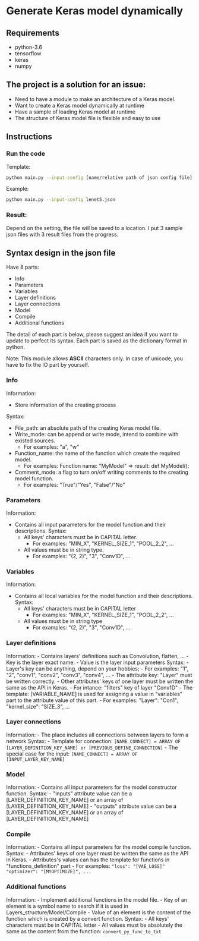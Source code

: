 # Generate Keras model dynamically

## Requirements
- python-3.6
- tensorflow
- keras
- numpy

## The project is a solution for an issue:
- Need to have a module to make an architecture of a Keras model.
- Want to create a Keras model dynamically at runtime
- Have a sample of loading Keras model at runtime
- The structure of Keras model file is flexible and easy to use

## Instructions

### Run the code
Template:
```bash
python main.py --input-config [name/relative path of json config file]
```
Example:
```bash
python main.py --input-config lenet5.json
```

### Result:
Depend on the setting, the file will be saved to a location.
I put 3 sample json files with 3 result files from the progress.

## Syntax design in the json file
Have 8 parts:
- Info
- Parameters
- Variables
- Layer definitions
- Layer connections
- Model
- Compile
- Additional functions

The detail of each part is below, please suggest an idea if you want to update to perfect its syntax.
Each part is saved as the dictionary format in python.

Note: This module allows **ASCII** characters only. In case of unicode, you have to fix the IO part by yourself.

### Info
Information:
- Store information of the creating process

Syntax:
- File_path: an absolute path of the creating Keras model file.
- Write_mode: can be append or write mode, intend to combine with existed sources. 
    - For examples: "a", "w"
- Function_name: the name of the function which create the required model.
    - For examples: Function name: "MyModel" => result: def MyModel():
- Comment_mode: a flag to turn on/off writing comments to the creating model function.
    - For examples: "True"/"Yes", "False"/"No"

### Parameters
Information:
- Contains all input parameters for the model function and their descriptions.
Syntax:
    - All keys' characters must be in CAPITAL letter.
        - For examples: "MIN_X", "KERNEL_SIZE_1", "POOL_2_2", ...
    - All values must be in string type.
        - For examples: "(2, 2)", "3", "Conv1D", ...

### Variables
Information:
- Contains all local variables for the model function and their descriptions.
Syntax:
    - All keys' characters must be in CAPITAL letter
        - For examples: "MIN_X", "KERNEL_SIZE_1", "POOL_2_2", ...
    - All values must be in string type
        - For examples: "(2, 2)", "3", "Conv1D", ...

### Layer definitions
Information:
    - Contains layers' definitions such as Convolution, flatten, ...
    - Key is the layer exact name.
    - Value is the layer input parameters
Syntax:
    - Layer's key can be anything, depend on your hobbies;
        - For examples: "1", "2", "conv1", "conv2", "conv3", "conv4", ...
    - The attribute key: "Layer" must be written correctly.
    - Other attributes' keys of one layer must be written the same as the API in Keras.
        - For intance: "filters" key of layer "Conv1D"
    - The template: [VARIABLE_NAME] is used for assigning a value in "variables" part to the attribute value of this part.
        - For examples: "Layer": "Con1", "kernel_size": "SIZE_3", ... 

### Layer connections
Information:
    - The place includes all connections between layers to form a network
Syntax:
    - Template for connection:
        ```[NAME_CONNECT] = ARRAY OF [LAYER_DEFINITION_KEY_NAME] or [PREVIOUS_DEFINE_CONNECTION]```
    - The special case for the input:
        ```[NAME_CONNECT] = ARRAY OF [INPUT_LAYER_KEY_NAME]```

### Model
Information:
    - Contains all input parameters for the model constructor function.
Syntax:
    - "inputs" attribute value can be a [LAYER_DEFINITION_KEY_NAME] or an array of [LAYER_DEFINITION_KEY_NAME]
    - "outputs" attribute value can be a [LAYER_DEFINITION_KEY_NAME] or an array of [LAYER_DEFINITION_KEY_NAME]

### Compile
Information:
    - Contains all input parameters for the model compile function.
Syntax:
    - Attributes' keys of one layer must be written the same as the API in Keras.
    - Attributes's values can has the template for functions in "functions_definition" part
        - For examples: 
            ```"loss": "[VAE_LOSS]"
            "optimizer": "[MYOPTIMIZE]", ...```

### Additional functions
Information:
    - Implement additional functions in the model file. 
    - Key of an element is a symbol name to search if it is used in Layers_structure/Model/Compile
    - Value of an element is the content of the function which is created by a convert function.
Syntax:
    - All keys' characters must be in CAPITAL letter
    - All values must be absolutely the same as the content from the function:
        ```convert_py_func_to_txt```
